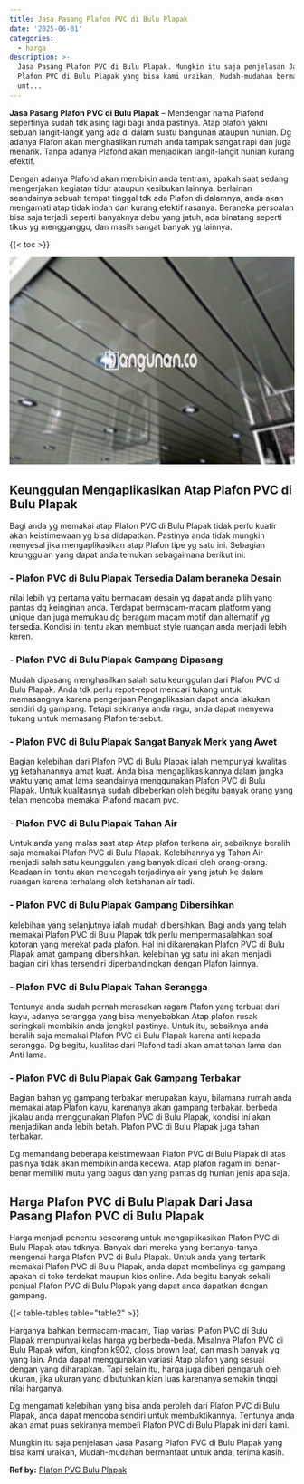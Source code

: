 ```yaml
---
title: Jasa Pasang Plafon PVC di Bulu Plapak
date: '2025-06-01'
categories:
  - harga
description: >-
  Jasa Pasang Plafon PVC di Bulu Plapak. Mungkin itu saja penjelasan Jasa Pasang
  Plafon PVC di Bulu Plapak yang bisa kami uraikan, Mudah-mudahan bermanfaat
  unt...
---
```


**Jasa Pasang Plafon PVC di Bulu Plapak** – Mendengar nama Plafond sepertinya sudah tdk asing lagi bagi anda pastinya. Atap plafon yakni sebuah langit-langit yang ada di dalam suatu bangunan ataupun hunian. Dg adanya Plafon akan menghasilkan rumah anda tampak sangat rapi dan juga menarik. Tanpa adanya Plafond akan menjadikan langit-langit hunian kurang efektif.

Dengan adanya Plafond akan membikin anda tentram, apakah saat sedang mengerjakan kegiatan tidur ataupun kesibukan lainnya. berlainan seandainya sebuah tempat tinggal tdk ada Plafon di dalamnya, anda akan mengamati atap tidak indah dan kurang efektif rasanya. Beraneka persoalan bisa saja terjadi seperti banyaknya debu yang jatuh, ada binatang seperti tikus yg mengganggu, dan masih sangat banyak yg lainnya.

{{< toc >}}

![Jasa Pasang Plafon PVC di Bulu Plapak](/images/flafond-pvc-murah07.png)

## Keunggulan Mengaplikasikan Atap Plafon PVC di Bulu Plapak

Bagi anda yg memakai atap Plafon PVC di Bulu Plapak tidak perlu kuatir akan keistimewaan yg bisa didapatkan. Pastinya anda tidak mungkin menyesal jika mengaplikasikan atap Plafon tipe yg satu ini. Sebagian keunggulan yang dapat anda temukan sebagaimana berikut ini:

### \- Plafon PVC di Bulu Plapak Tersedia Dalam beraneka Desain

nilai lebih yg pertama yaitu bermacam desain yg dapat anda pilih yang pantas dg keinginan anda. Terdapat bermacam-macam platform yang unique dan juga memukau dg beragam macam motif dan alternatif yg tersedia. Kondisi ini tentu akan membuat style ruangan anda menjadi lebih keren.

### \- Plafon PVC di Bulu Plapak Gampang Dipasang

Mudah dipasang menghasilkan salah satu keunggulan dari Plafon PVC di Bulu Plapak. Anda tdk perlu repot-repot mencari tukang untuk memasangnya karena pengerjaan Pengaplikasian dapat anda lakukan sendiri dg gampang. Tetapi sekiranya anda ragu, anda dapat menyewa tukang untuk memasang Plafon tersebut.

### \- Plafon PVC di Bulu Plapak Sangat Banyak Merk yang Awet

Bagian kelebihan dari Plafon PVC di Bulu Plapak ialah mempunyai kwalitas yg ketahanannya amat kuat. Anda bisa mengaplikasikannya dalam jangka waktu yang amat lama seandainya menggunakan Plafon PVC di Bulu Plapak. Untuk kualitasnya sudah dibeberkan oleh begitu banyak orang yang telah mencoba memakai Plafond macam pvc.

### \- Plafon PVC di Bulu Plapak Tahan Air

Untuk anda yang malas saat atap Atap plafon terkena air, sebaiknya beralih saja memakai Plafon PVC di Bulu Plapak. Kelebihannya yg Tahan Air menjadi salah satu keunggulan yang banyak dicari oleh orang-orang. Keadaan ini tentu akan mencegah terjadinya air yang jatuh ke dalam ruangan karena terhalang oleh ketahanan air tadi.

### \- Plafon PVC di Bulu Plapak Gampang Dibersihkan

kelebihan yang selanjutnya ialah mudah dibersihkan. Bagi anda yang telah memakai Plafon PVC di Bulu Plapak tdk perlu mempermasalahkan soal kotoran yang merekat pada plafon. Hal ini dikarenakan Plafon PVC di Bulu Plapak amat gampang dibersihkan. kelebihan yg satu ini akan menjadi bagian ciri khas tersendiri diperbandingkan dengan Plafon lainnya.

### \- Plafon PVC di Bulu Plapak Tahan Serangga

Tentunya anda sudah pernah merasakan ragam Plafon yang terbuat dari kayu, adanya serangga yang bisa menyebabkan Atap plafon rusak seringkali membikin anda jengkel pastinya. Untuk itu, sebaiknya anda beralih saja memakai Plafon PVC di Bulu Plapak karena anti kepada serangga. Dg begitu, kualitas dari Plafond tadi akan amat tahan lama dan Anti lama.

### \- Plafon PVC di Bulu Plapak Gak Gampang Terbakar

Bagian bahan yg gampang terbakar merupakan kayu, bilamana rumah anda memakai atap Plafon kayu, karenanya akan gampang terbakar. berbeda jikalau anda menggunakan Plafon PVC di Bulu Plapak, kondisi ini akan menjadikan anda lebih betah. Plafon PVC di Bulu Plapak juga tahan terbakar.

Dg memandang beberapa keistimewaan Plafon PVC di Bulu Plapak di atas pasinya tidak akan membikin anda kecewa. Atap plafon ragam ini benar-benar memiliki mutu yang bagus dan yang pantas dg hunian jenis apa saja.

## Harga Plafon PVC di Bulu Plapak Dari Jasa Pasang Plafon PVC di Bulu Plapak

Harga menjadi penentu seseorang untuk mengaplikasikan Plafon PVC di Bulu Plapak atau tdknya. Banyak dari mereka yang bertanya-tanya mengenai harga Plafon PVC di Bulu Plapak. Untuk anda yang tertarik memakai Plafon PVC di Bulu Plapak, anda dapat membelinya dg gampang apakah di toko terdekat maupun kios online. Ada begitu banyak sekali penjual Plafon PVC di Bulu Plapak yang dapat anda dapatkan dengan gampang.

{{< table-tables table="table2" >}}

Harganya bahkan bermacam-macam, Tiap variasi Plafon PVC di Bulu Plapak mempunyai kelas harga yg berbeda-beda. Misalnya Plafon PVC di Bulu Plapak wifon, kingfon k902, gloss brown leaf, dan masih banyak yg yang lain. Anda dapat menggunakan variasi Atap plafon yang sesuai dengan yang diharapkan. Tapi selain itu, harga juga diberi pengaruh oleh ukuran, jika ukuran yang dibutuhkan kian luas karenanya semakin tinggi nilai harganya.

Dg mengamati kelebihan yang bisa anda peroleh dari Plafon PVC di Bulu Plapak, anda dapat mencoba sendiri untuk membuktikannya. Tentunya anda akan amat puas sekiranya membeli Plafon PVC di Bulu Plapak ini dari kami.

Mungkin itu saja penjelasan Jasa Pasang Plafon PVC di Bulu Plapak yang bisa kami uraikan, Mudah-mudahan bermanfaat untuk anda, terima kasih.

**Ref by:** [Plafon PVC Bulu Plapak](https://id.wikipedia.org/wiki/Plafon)
